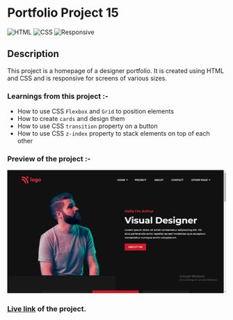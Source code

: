 # Portfolio Project 15

![HTML](https://img.shields.io/badge/-HTML-red)
![CSS](https://img.shields.io/badge/-CSS-brightgreen)
![Responsive](https://img.shields.io/badge/-Responsive-blueviolet)

## Description

This project is a homepage of a designer portfolio. It is created using HTML and CSS and is responsive for screens of various sizes.

### Learnings from this project :-

- How to use CSS `Flexbox` and `Grid` to position elements
- How to create `cards` and design them
- How to use CSS `transition` property on a button
- How to use CSS `z-index` property to stack elements on top of each other

### Preview of the project :-

![preview](<./previews/Screenshot%20(137).png>)

### [Live link](https://portfolio-project-15-fawn.vercel.app/) of the project.
